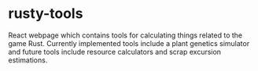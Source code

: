 # rusty-tools
React webpage which contains tools for calculating things related to the game Rust. Currently implemented tools include a plant genetics simulator and future tools include resource calculators and scrap excursion estimations.
